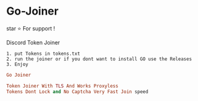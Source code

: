 # Go-Joiner

star ⭐ For support !

Discord Token Joiner 

```
1. put Tokens in tokens.txt
2. run the joiner or if you dont want to install GO use the Releases
3. Enjoy

```


```ruby
Go Joiner

Token Joiner With TLS And Works Proxyless
Tokens Dont Lock and No Captcha Very Fast Join speed

```

